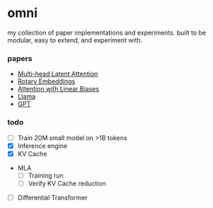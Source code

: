 # omni
my collection of paper implementations and experiments. built to be modular, easy to extend, and experiment with.


### papers

- [Multi-head Latent Attention](/experiments/mla)
- [Rotary Embeddings](/omni/modules/pos_embeddings.py#L59)
- [Attention with Linear Biases](/omni/modules/pos_embeddings.py#L176)
- [Llama](/omni/architectures/llama.py)
- [GPT](/omni/architectures/gpt.py)


### todo

- [ ] Train 20M small model on >1B tokens
- [x] Inference engine
- [x] KV Cache
- MLA
  - [ ] Training run
  - [ ] Verify KV Cache reduction
- [ ] Differential Transformer
